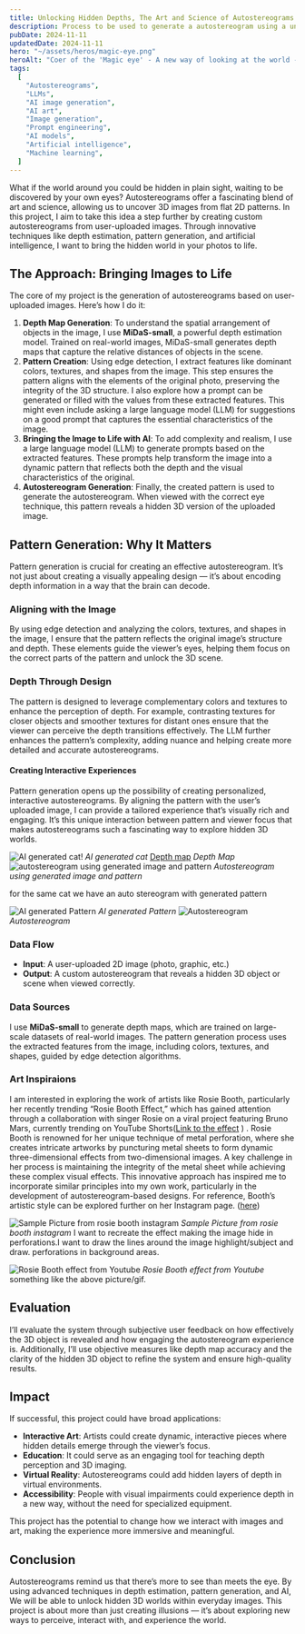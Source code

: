 ```yaml
---
title: Unlocking Hidden Depths, The Art and Science of Autostereograms
description: Process to be used to generate a autostereogram using a unique AI generated pattern with image features.
pubDate: 2024-11-11
updatedDate: 2024-11-11
hero: "~/assets/heros/magic-eye.png"
heroAlt: "Coer of the 'Magic eye' - A new way of looking at the world - Part 1"
tags:
  [
    "Autostereograms",
    "LLMs",
    "AI image generation",
    "AI art",
    "Image generation",
    "Prompt engineering",
    "AI models",
    "Artificial intelligence",
    "Machine learning",
  ]
---
```


What if the world around you could be hidden in plain sight, waiting to be discovered by your own eyes? Autostereograms offer a fascinating blend of art and science, allowing us to uncover 3D images from flat 2D patterns. In this project, I aim to take this idea a step further by creating custom autostereograms from user-uploaded images. Through innovative techniques like depth estimation, pattern generation, and artificial intelligence, I want to bring the hidden world in your photos to life.

## The Approach: Bringing Images to Life

The core of my project is the generation of autostereograms based on user-uploaded images. Here’s how I do it:

1.  **Depth Map Generation**: To understand the spatial arrangement of objects in the image, I use **MiDaS-small**, a powerful depth estimation model. Trained on real-world images, MiDaS-small generates depth maps that capture the relative distances of objects in the scene.
2.  **Pattern Creation**: Using edge detection, I extract features like dominant colors, textures, and shapes from the image. This step ensures the pattern aligns with the elements of the original photo, preserving the integrity of the 3D structure. I also explore how a prompt can be generated or filled with the values from these extracted features. This might even include asking a large language model (LLM) for suggestions on a good prompt that captures the essential characteristics of the image.
3.  **Bringing the Image to Life with AI**: To add complexity and realism, I use a large language model (LLM) to generate prompts based on the extracted features. These prompts help transform the image into a dynamic pattern that reflects both the depth and the visual characteristics of the original.
4.  **Autostereogram Generation**: Finally, the created pattern is used to generate the autostereogram. When viewed with the correct eye technique, this pattern reveals a hidden 3D version of the uploaded image.

## Pattern Generation: Why It Matters

Pattern generation is crucial for creating an effective autostereogram. It’s not just about creating a visually appealing design — it’s about encoding depth information in a way that the brain can decode.

### Aligning with the Image

By using edge detection and analyzing the colors, textures, and shapes in the image, I ensure that the pattern reflects the original image’s structure and depth. These elements guide the viewer’s eyes, helping them focus on the correct parts of the pattern and unlock the 3D scene.

### Depth Through Design

The pattern is designed to leverage complementary colors and textures to enhance the perception of depth. For example, contrasting textures for closer objects and smoother textures for distant ones ensure that the viewer can perceive the depth transitions effectively. The LLM further enhances the pattern’s complexity, adding nuance and helping create more detailed and accurate autostereograms.

#### Creating Interactive Experiences

Pattern generation opens up the possibility of creating personalized, interactive autostereograms. By aligning the pattern with the user’s uploaded image, I can provide a tailored experience that’s visually rich and engaging. It’s this unique interaction between pattern and viewer focus that makes autostereograms such a fascinating way to explore hidden 3D worlds.

![AI generated cat](https://miro.medium.com/v2/resize:fit:668/format:webp/1*S-KfMMiTcB2smSoNXXzjpg.jpeg)!
_AI generated cat_
[Depth map](https://miro.medium.com/v2/resize:fit:668/format:webp/1*qFMJkeVWrTBnctjIxHsfDA.jpeg)
_Depth Map_
![autostereogram using generated image and pattern](https://miro.medium.com/v2/resize:fit:668/format:webp/1*0St5YYczFTaG7TcymhhLuA.png)
_Autostereogram using generated image and pattern_

for the same cat we have an auto stereogram with generated pattern

![AI generated Pattern](https://miro.medium.com/v2/resize:fit:1000/format:webp/1*BzkNiDztYgFdEP6xN7ZzRw.jpeg)
_AI generated Pattern_
![ Autostereogram](https://miro.medium.com/v2/resize:fit:768/format:webp/1*3ydrZ3CR0cFKBzRZbo5jjQ.jpeg)
_Autostereogram_

### Data Flow

- **Input**: A user-uploaded 2D image (photo, graphic, etc.)
- **Output**: A custom autostereogram that reveals a hidden 3D object or scene when viewed correctly.

### Data Sources

I use **MiDaS-small** to generate depth maps, which are trained on large-scale datasets of real-world images. The pattern generation process uses the extracted features from the image, including colors, textures, and shapes, guided by edge detection algorithms.

### Art Inspiraions

I am interested in exploring the work of artists like Rosie Booth, particularly her recently trending “Rosie Booth Effect,” which has gained attention through a collaboration with singer Rosie on a viral project featuring Bruno Mars, currently trending on YouTube Shorts([Link to the effect](https://www.youtube.com/effect/671be31a-0000-2f77-a677-582429c3b7b4/shorts?bp=8gWDAUKAAQp-CiQ2NzFiZTMxYS0wMDAwLTJmNzctYTY3Ny01ODI0MjljM2I3YjQSJFNSQ0VTdHhOWmJEckRmc0tpdThrWlUtYTdQblF6RTR1Z3ZqbhowdGhpcmRfcGFydHlfNjcxYmUzMWFfMDAwMF8yZjc3X2E2NzdfNTgyNDI5YzNiN2I0) ) . Rosie Booth is renowned for her unique technique of metal perforation, where she creates intricate artworks by puncturing metal sheets to form dynamic three-dimensional effects from two-dimensional images. A key challenge in her process is maintaining the integrity of the metal sheet while achieving these complex visual effects. This innovative approach has inspired me to incorporate similar principles into my own work, particularly in the development of autostereogram-based designs. For reference, Booth’s artistic style can be explored further on her Instagram page. ([here](https://www.instagram.com/rosieboothart/))

![Sample Picture from rosie booth instagram](https://miro.medium.com/v2/resize:fit:1400/format:webp/1*E-yk3X0Z25GTKwkbE6CacQ.jpeg)
_Sample Picture from rosie booth instagram_
I want to recreate the effect making the image hide in perforations.I want to draw the lines around the image highlight/subject and draw. perforations in background areas.

![Rosie Booth effect from Youtube](https://miro.medium.com/v2/resize:fit:1078/format:webp/1*F0yforCv43vkiaNUKMzUng.png)
_Rosie Booth effect from Youtube_
something like the above picture/gif.

## Evaluation

I’ll evaluate the system through subjective user feedback on how effectively the 3D object is revealed and how engaging the autostereogram experience is. Additionally, I’ll use objective measures like depth map accuracy and the clarity of the hidden 3D object to refine the system and ensure high-quality results.

## Impact

If successful, this project could have broad applications:

- **Interactive Art**: Artists could create dynamic, interactive pieces where hidden details emerge through the viewer’s focus.
- **Education**: It could serve as an engaging tool for teaching depth perception and 3D imaging.
- **Virtual Reality**: Autostereograms could add hidden layers of depth in virtual environments.
- **Accessibility**: People with visual impairments could experience depth in a new way, without the need for specialized equipment.

This project has the potential to change how we interact with images and art, making the experience more immersive and meaningful.

## Conclusion

Autostereograms remind us that there’s more to see than meets the eye. By using advanced techniques in depth estimation, pattern generation, and AI, We will be able to unlock hidden 3D worlds within everyday images. This project is about more than just creating illusions — it’s about exploring new ways to perceive, interact with, and experience the world.
